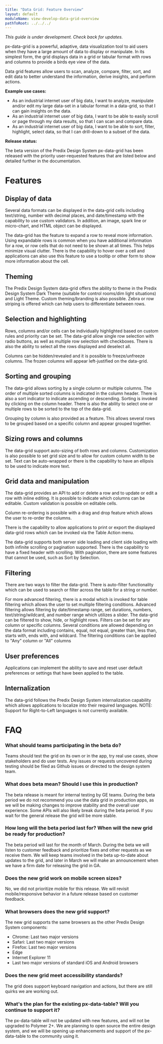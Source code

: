 ```yaml
---
title: "Data Grid: Feature Overview"
layout: default
moduleName: view-develop-data-grid-overview
pathToRoot: ../../../
---
```


*This guide is under development. Check back for updates.*

px-data-grid is a powerful, adaptive, data visualization tool to aid users when they have a large amount of data to display or manipulate. In its simplest form, the grid displays data in a grid or tabular format with rows and columns to provide a birds eye view of the data.

Data grid features allow users to scan, analyze, compare, filter, sort, and edit data to better understand the information, derive insights, and perform actions.

**Example use cases:**

* As an industrial internet user of big data, I want to analyze, manipulate and/or edit my large data-set in a tabular format in a data-grid, so that I can gain insights on the data.
* As an industrial internet user of big data, I want to be able to easily scroll or page through my data results, so that I can scan and compare data.
* As an industrial internet user of big data, I want to be able to sort, filter, highlight, select data, so that I can drill-down to a subset of the data.

**Release status:**

The beta version of the Predix Design System px-data-grid has been released with the priority user-requested features that are listed below and detailed further in the documentation.

# Features

## Display of data

Several data formats can be displayed in the data-grid cells including text/string, number with decimal places, and date/timestamp with the capability to use custom validators. In addition, an image, spark line or micro-chart, and HTML object can be displayed.

The data-grid has the feature to expand a row to reveal more information. Using expandable rows is common when you have additional information for a row, or row cells that do not need to be shown at all times. This helps minimize visual clutter. There is the capability to hover over a cell and applications can also use this feature to use a tooltip or other form to show more information about the cell.

## Theming

The Predix Design System data-grid offers the ability to theme in the Predix Design System Dark Theme (suitable for control rooms/dim light situations) and Light Theme. Custom theming/branding is also possible.
Zebra or row striping is offered which can help users to differentiate between rows.

## Selection and highlighting

Rows, columns and/or cells can be individually highlighted based on custom rules and priority can be set. The data-grid allow single row selection with radio buttons, as well as multiple row selection with checkboxes. There is also the ability to select all the rows displayed and deselect all.

Columns can be hidden/revealed and it is possible to freeze/unfreeze columns. The frozen columns will appear left-justified on the data-grid.

## Sorting and grouping

The data-grid allows sorting by a single column or multiple columns. The order of multiple sorted columns is indicated in the column header. There is also a sort indicator to indicate ascending or descending. Sorting is invoked by clicking on the column header. There is also the ability to select one or multiple rows to be sorted to the top of the data-grid.

Grouping by column is also provided as a feature. This allows several rows to be grouped based on a specific column and appear grouped together.

## Sizing rows and columns

The data-grid support auto-sizing of both rows and columns. Customization is also possible to set grid size and to allow for custom column width to be set. Text can be auto-wrapped or there is the capability to have an ellipsis to be used to indicate more text.

## Grid data and manipulation

The data-grid provides an API to add or delete a row and to update or edit a row with inline editing. It is possible to indicate which columns can be editable. Custom validation is possible on editable cells.

Column re-ordering is possible with a drag and drop feature which allows the user to re-order the columns.

There is the capability to allow applications to print or export the displayed data-grid rows which can be invoked via the Table Action menu.

The data-grid supports both server side loading and client side loading with both infinite scrolling or pagination supported. There is the capability to have a fixed header with scrolling. With pagination, there are some features that cannot be used, such as Sort by Selection.

## Filtering

There are two ways to filter the data-grid. There is auto-filter functionality which can be used to search or filter across the table for a string or number.

For more advanced filtering, there is a modal which is invoked for table filtering which allows the user to set multiple filtering conditions.
Advanced filtering allows filtering by date/timestamp range, set durations, numbers, text/string/wildcard, and number range which utilizes a slider.
The data-grid can be filtered to show, hide, or highlight rows.
Filters can be set for any column or specific columns.
Several conditions are allowed depending on the data format including contains, equal, not equal, greater than, less than, starts with, ends with, and wildcard.
The filtering conditions can be applied to "Any" column or "All" columns

## User preferences

Applications can implement the ability to save and reset user default preferences or settings that have been applied to the table.

## Internalization

The data-grid follows the Predix Design System internalization capability which allows applications to localize into their required languages. NOTE: Support for Right-to-Left languages is not currently available.

# FAQ

### What should teams participating in the beta do?

Teams should test the grid on its own or in the app, try real use cases, show stakeholders and do user tests. Any issues or requests uncovered during testing should be filed as Github issues or directed to the design system team.

### What does beta mean? Should I use this in production?

The beta release is meant for internal testing by GE teams. During the beta period we do not recommend you use the data grid in production apps, as we will be making changes to improve stability and the overall user experience. Some APIs will also likely break during the beta period. If you wait for the general release the grid will be more stable.

### How long will the beta period last for? When will the new grid be ready for production?

The beta period will last for the month of March. During the beta we will listen to customer feedback and prioritize fixes and other requests as we receive them. We will keep teams involved in the beta up-to-date about updates to the grid, and later in March we will make an announcement when we have a firm date for releasing the grid in GA.

### Does the new grid work on mobile screen sizes?

No, we did not prioritize mobile for this release. We will revisit mobile/responsive behavior in a future release based on customer feedback.

### What browsers does the new grid support?

The new grid supports the same browsers as the other Predix Design System components:

* Chrome: Last two major versions
* Safari: Last two major versions
* Firefox: Last two major versions
* Edge
* Internet Explorer 11
* Last two major versions of standard iOS and Android browsers

### Does the new grid meet accessibility standards?

The grid does support keyboard navigation and actions, but there are still quirks we are working out.

### What's the plan for the existing px-data-table? Will you continue to support it?

The px-data-table will not be updated with new features, and will not be upgraded to Polymer 2+. We are planning to open source the entire design system, and we will be opening up enhancements and support of the px-data-table to the community using it.
